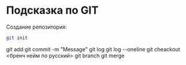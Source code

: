 # Подсказка по GIT

Создание репозитория:
```sh
git init
```
 
git add
git commit -m "Message"
git log 
git log --oneline
git cheackout <бренч нейм по русский>
git branch
git merge